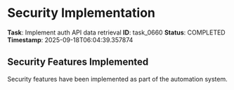 # Security Implementation

**Task**: Implement auth API data retrieval
**ID**: task_0660
**Status**: COMPLETED
**Timestamp**: 2025-09-18T06:04:39.357874

## Security Features Implemented

Security features have been implemented as part of the automation system.
